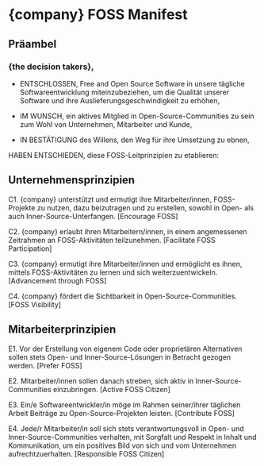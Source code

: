 # {company} FOSS Manifest #

## Präambel ##

### {the decision takers}, ###

- ENTSCHLOSSEN, Free and Open Source Software in unsere tägliche Softwareentwicklung miteinzubeziehen, um die Qualität unserer Software und ihre Auslieferungsgeschwindigkeit zu erhöhen,

- IM WUNSCH, ein aktives Mitglied in Open-Source-Communities zu sein zum Wohl von Unternehmen, Mitarbeiter und Kunde,

- IN BESTÄTIGUNG des Willens, den Weg für ihre Umsetzung zu ebnen,

HABEN ENTSCHIEDEN, diese FOSS-Leitprinzipien zu etablieren:

## Unternehmensprinzipien ##

C1. {company} unterstützt und ermutigt ihre Mitarbeiter/innen, FOSS-Projekte zu nutzen, dazu beizutragen und zu erstellen, sowohl in Open- als auch Inner-Source-Unterfangen. [Encourage FOSS]

C2. {company} erlaubt ihren Mitarbeitern/innen, in einem angemessenen Zeitrahmen an FOSS-Aktivitäten teilzunehmen. [Facilitate FOSS Participation]

C3. {company} ermutigt ihre Mitarbeiter/innen und ermöglicht es ihnen, mittels FOSS-Aktivitäten zu lernen und sich weiterzuentwickeln. [Advancement through FOSS]

C4. {company} fördert die Sichtbarkeit in Open-Source-Communities. [FOSS Visibility]

## Mitarbeiterprinzipien ## 

E1. Vor der Erstellung von eigenem Code oder proprietären Alternativen sollen stets Open- und Inner-Source-Lösungen in Betracht gezogen werden. [Prefer FOSS]

E2. Mitarbeiter/innen sollen danach streben, sich aktiv in Inner-Source-Communities einzubringen. [Active FOSS Citizen]

E3. Ein/e Softwareentwickler/in möge im Rahmen seiner/ihrer täglichen Arbeit Beiträge zu Open-Source-Projekten leisten. [Contribute FOSS]

E4. Jede/r Mitarbeiter/in soll sich stets verantwortungsvoll in Open- und Inner-Source-Communities verhalten, mit Sorgfalt und Respekt in Inhalt und Kommunikation, um ein positives Bild von sich und vom Unternehmen aufrechtzuerhalten. [Responsible FOSS Citizen]
